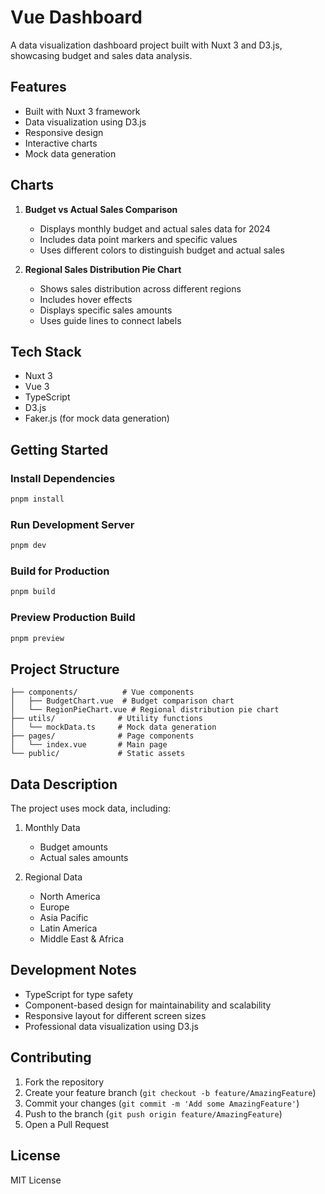 # Vue Dashboard

A data visualization dashboard project built with Nuxt 3 and D3.js, showcasing budget and sales data analysis.

## Features

- Built with Nuxt 3 framework
- Data visualization using D3.js
- Responsive design
- Interactive charts
- Mock data generation

## Charts

1. **Budget vs Actual Sales Comparison**
   - Displays monthly budget and actual sales data for 2024
   - Includes data point markers and specific values
   - Uses different colors to distinguish budget and actual sales

2. **Regional Sales Distribution Pie Chart**
   - Shows sales distribution across different regions
   - Includes hover effects
   - Displays specific sales amounts
   - Uses guide lines to connect labels

## Tech Stack

- Nuxt 3
- Vue 3
- TypeScript
- D3.js
- Faker.js (for mock data generation)

## Getting Started

### Install Dependencies

```bash
pnpm install
```

### Run Development Server

```bash
pnpm dev
```

### Build for Production

```bash
pnpm build
```

### Preview Production Build

```bash
pnpm preview
```

## Project Structure

```
├── components/          # Vue components
│   ├── BudgetChart.vue  # Budget comparison chart
│   └── RegionPieChart.vue # Regional distribution pie chart
├── utils/              # Utility functions
│   └── mockData.ts     # Mock data generation
├── pages/              # Page components
│   └── index.vue       # Main page
└── public/             # Static assets
```

## Data Description

The project uses mock data, including:

1. Monthly Data
   - Budget amounts
   - Actual sales amounts

2. Regional Data
   - North America
   - Europe
   - Asia Pacific
   - Latin America
   - Middle East & Africa

## Development Notes

- TypeScript for type safety
- Component-based design for maintainability and scalability
- Responsive layout for different screen sizes
- Professional data visualization using D3.js

## Contributing

1. Fork the repository
2. Create your feature branch (`git checkout -b feature/AmazingFeature`)
3. Commit your changes (`git commit -m 'Add some AmazingFeature'`)
4. Push to the branch (`git push origin feature/AmazingFeature`)
5. Open a Pull Request

## License

MIT License
